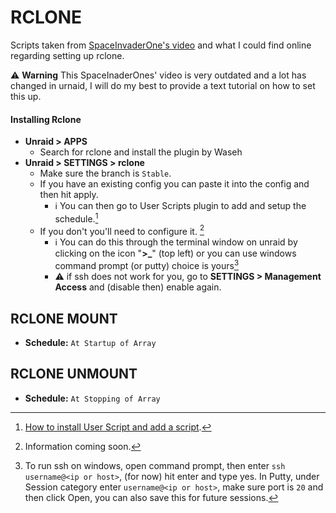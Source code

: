 # RCLONE

Scripts taken from [SpaceInvaderOne's video](https://www.youtube.com/watch?v=-b9Ow2iX2DQ) and what I could find online regarding setting up rclone.

⚠️ **Warning** This SpaceInaderOnes' video is very outdated and a lot has changed in urnaid, I will do my best to provide a text tutorial on how to set this up.

#### Installing Rclone
- **Unraid > APPS**
  - Search for rclone and install the plugin by Waseh
- **Unraid > SETTINGS > rclone**
  - Make sure the branch is `Stable`.
  - If you have an existing config you can paste it into the config and then hit apply.
    - ℹ️ You can then go to User Scripts plugin to add and setup the schedule.[^1]
  - If you don't you'll need to configure it. [^2]
    - ℹ️ You can do this through the terminal window on unraid by clicking on the icon "**\>\_**" (top left) or you can
      use windows command prompt (or putty) choice is yours[^3]
    - ⚠️ if ssh does not work for you, go to **SETTINGS > Management Access** and (disable then) enable again.

[^1]: [How to install User Script and add a script](/UnknownWitcher/Kaer-Morhen/tree/main/unraid/user-scripts#installing-user-script-and-adding-scripts-to-it).
[^2]: Information coming soon.
[^3]: To run ssh on windows, open command prompt, then enter `ssh username@<ip or host>`, (for now) hit enter and type yes. 
In Putty, under Session category enter `username@<ip or host>`, make sure port is `20` and then click Open, you can also save this for future sessions.

## RCLONE MOUNT
- **Schedule:** `At Startup of Array`

## RCLONE UNMOUNT
- **Schedule:** `At Stopping of Array`
